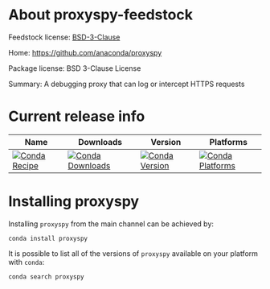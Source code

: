 About proxyspy-feedstock
=======================

Feedstock license: [BSD-3-Clause](LICENSE)

Home: https://github.com/anaconda/proxyspy

Package license: BSD 3-Clause License

Summary: A debugging proxy that can log or intercept HTTPS requests


Current release info
====================

| Name | Downloads | Version | Platforms |
| --- | --- | --- | --- |
| [![Conda Recipe](https://img.shields.io/badge/recipe-<proxyspy>-green.svg)](https://anaconda.org/anaconda/proxyspy) | [![Conda Downloads](https://img.shields.io/conda/dn/anaconda/proxyspy.svg)](https://anaconda.org/anaconda/proxyspy) | [![Conda Version](https://img.shields.io/conda/vn/anaconda/proxyspy.svg)](https://anaconda.org/anaconda/proxyspy) | [![Conda Platforms](https://img.shields.io/conda/pn/anaconda/proxyspy.svg)](https://anaconda.org/anaconda/proxyspy) |

Installing proxyspy
==================

Installing `proxyspy` from the main channel can be achieved by:

```
conda install proxyspy
```

It is possible to list all of the versions of `proxyspy` available on your platform with `conda`:

```
conda search proxyspy
```